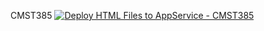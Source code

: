 CMST385
[![Deploy HTML Files to AppService - CMST385](https://github.com/Tylerdclark/CMST385/actions/workflows/main.yml/badge.svg)](https://github.com/Tylerdclark/CMST385/actions/workflows/main.yml)
